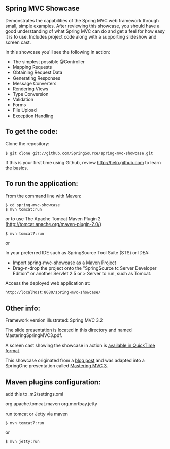 Spring MVC Showcase
-------------------
Demonstrates the capabilities of the Spring MVC web framework through small, simple examples.
After reviewing this showcase, you should have a good understanding of what Spring MVC can do and get a feel for how easy it is to use.
Includes project code along with a supporting slideshow and screen cast.

In this showcase you'll see the following in action:

* The simplest possible @Controller
* Mapping Requests
* Obtaining Request Data
* Generating Responses
* Message Converters
* Rendering Views
* Type Conversion
* Validation
* Forms
* File Upload
* Exception Handling

To get the code:
-------------------
Clone the repository:

    $ git clone git://github.com/SpringSource/spring-mvc-showcase.git

If this is your first time using Github, review http://help.github.com to learn the basics.

To run the application:
-------------------	
From the command line with Maven:

    $ cd spring-mvc-showcase
    $ mvn tomcat:run
    
   or to use The Apache Tomcat Maven Plugin 2 (http://tomcat.apache.org/maven-plugin-2.0/)
   
    $ mvn tomcat7:run
    
or

In your preferred IDE such as SpringSource Tool Suite (STS) or IDEA:

* Import spring-mvc-showcase as a Maven Project
* Drag-n-drop the project onto the "SpringSource tc Server Developer Edition" or another Servlet 2.5 or > Server to run, such as Tomcat.

Access the deployed web application at: 
   
    http://localhost:8080/spring-mvc-showcase/ 


Other info:
-------------------
Framework version illustrated: Spring MVC 3.2

The slide presentation is located in this directory and named MasteringSpringMVC3.pdf.

A screen cast showing the showcase in action is [available in QuickTime format](http://s3.springsource.org/MVC/mvc-showcase-screencast.mov).

This showcase originated from a [blog post](http://blog.springsource.com/2010/07/22/spring-mvc-3-showcase/) and was adapted into a SpringOne presentation called [Mastering MVC 3](http://www.infoq.com/presentations/Mastering-Spring-MVC-3).

Maven plugins configuration:
-------------------

add this to .m2/settings.xml

  <pluginGroups>
    <!-- pluginGroup
     | Specifies a further group identifier to use for plugin lookup.
    <pluginGroup>com.your.plugins</pluginGroup>
    -->
	 <!-- http://tomcat.apache.org/maven-plugin-2.0/ -->
	 <pluginGroup>org.apache.tomcat.maven</pluginGroup>
     <!-- http://docs.codehaus.org/display/JETTY/Maven+Jetty+Plugin -->
     <pluginGroup>org.mortbay.jetty</pluginGroup>
  </pluginGroups>

run tomcat or Jetty via maven
  
    $ mvn tomcat7:run
 
 or 
 
    $ mvn jetty:run
